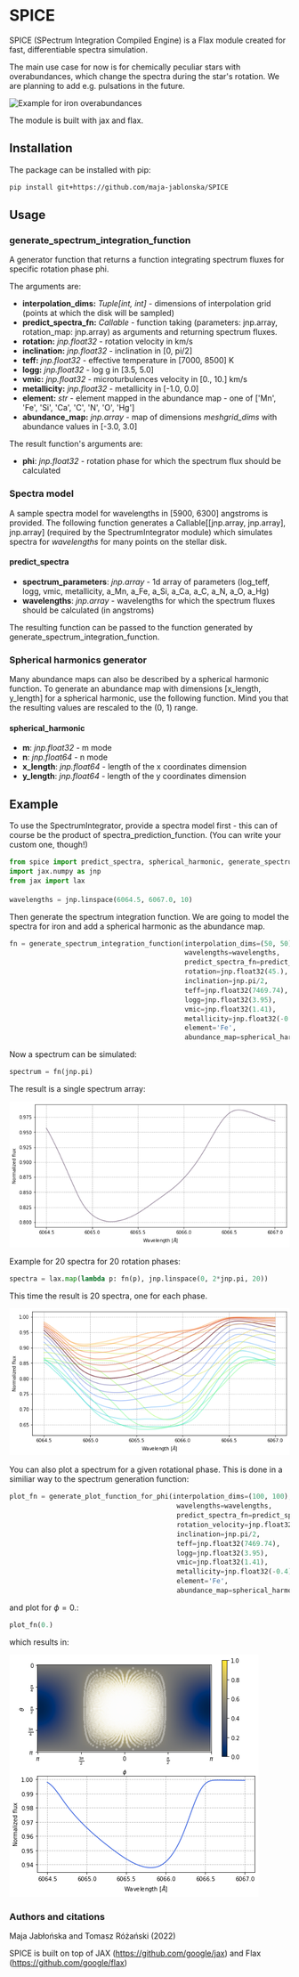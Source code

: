 # SPICE

SPICE (SPectrum Integration Compiled Engine) is a Flax module created for fast, differentiable spectra simulation.

The main use case for now is for chemically peculiar stars with overabundances, which change the spectra during the star's rotation. We are planning to add e.g. pulsations in the future.

![Example for iron overabundances](https://github.com/maja-jablonska/SpectrumIntegrator/blob/master/example_img/fe_lines.gif)

The module is built with jax and flax.

## Installation

The package can be installed with pip:

```bash
pip install git+https://github.com/maja-jablonska/SPICE
```

## Usage

### generate_spectrum_integration_function

A generator function that returns a function integrating spectrum fluxes for specific rotation phase phi.

The arguments are:
- **interpolation_dims:** _Tuple[int, int]_ - dimensions of interpolation grid (points at which the disk will be sampled)
- **predict_spectra_fn:** _Callable_ - function taking (parameters: jnp.array, rotation_map: jnp.array) as arguments and returning spectrum fluxes.
- **rotation:** _jnp.float32_ - rotation velocity in km/s
- **inclination:** _jnp.float32_ - inclination in [0, pi/2]
- **teff:** _jnp.float32_ - effective temperature in [7000, 8500] K
- **logg:** _jnp.float32_ - log g in [3.5, 5.0]
- **vmic:** _jnp.float32_ - microturbulences velocity in [0., 10.] km/s
- **metallicity:** _jnp.float32_ - metallicity in [-1.0, 0.0]
- **element:** _str_ - element mapped in the abundance map - one of ['Mn', 'Fe', 'Si', 'Ca', 'C', 'N', 'O', 'Hg']
- **abundance_map:** _jnp.array_ - map of dimensions _meshgrid_dims_ with abundance values in [-3.0, 3.0]

The result function's arguments are:
- **phi**: _jnp.float32_ - rotation phase for which the spectrum flux should be calculated

### Spectra model

A sample spectra model for wavelengths in [5900, 6300] angstroms is provided.
The following function generates a Callable[[jnp.array, jnp.array], jnp.array] (required by the SpectrumIntegrator module) which simulates spectra for _wavelengths_ for many points on the stellar disk.

#### predict_spectra
- **spectrum_parameters**: _jnp.array_ - 1d array of parameters (log_teff, logg, vmic, metallicity, a_Mn, a_Fe, a_Si, a_Ca, a_C, a_N, a_O, a_Hg)
- **wavelengths**: _jnp.array_ - wavelengths for which the spectrum fluxes should be calculated (in angstroms)

The resulting function can be passed to the function generated by generate_spectrum_integration_function.

### Spherical harmonics generator

Many abundance maps can also be described by a spherical harmonic function. To generate an abundance map with dimensions [x_length, y_length] for a spherical harmonic, use the following function. Mind you that the resulting values are rescaled to the (0, 1) range.

#### spherical_harmonic
- **m**: _jnp.float32_ - m mode
- **n**: _jnp.float64_ - n mode
- **x_length**: _jnp.float64_ - length of the x coordinates dimension
- **y_length**: _jnp.float64_ - length of the y coordinates dimension

## Example

To use the SpectrumIntegrator, provide a spectra model first - this can of course be the product of spectra_prediction_function. (You can write your custom one, though!)

```python
from spice import predict_spectra, spherical_harmonic, generate_spectrum_integration_function, generate_plot_function_for_phi
import jax.numpy as jnp
from jax import lax

wavelengths = jnp.linspace(6064.5, 6067.0, 10)
```

Then generate the spectrum integration function. We are going to model the spectra for iron and add a spherical harmonic as the abundance map.

```python
fn = generate_spectrum_integration_function(interpolation_dims=(50, 50),
                                            wavelengths=wavelengths,
                                            predict_spectra_fn=predict_spectra,
                                            rotation=jnp.float32(45.),
                                            inclination=jnp.pi/2,
                                            teff=jnp.float32(7469.74),
                                            logg=jnp.float32(3.95),
                                            vmic=jnp.float32(1.41),
                                            metallicity=jnp.float32(-0.4),
                                            element='Fe',
                                            abundance_map=spherical_harmonic(1, 1, 50, 50))
```

Now a spectrum can be simulated:

```python
spectrum = fn(jnp.pi)
```

The result is a single spectrum array:

![](https://github.com/maja-jablonska/SPICE/blob/master/example_img/fe_spectrum.png)

Example for 20 spectra for 20 rotation phases:
```python
spectra = lax.map(lambda p: fn(p), jnp.linspace(0, 2*jnp.pi, 20))
```

This time the result is 20 spectra, one for each phase.

![](https://github.com/maja-jablonska/SPICE/blob/master/example_img/fe_spectra.png)

You can also plot a spectrum for a given rotational phase. This is done in a similiar way to the spectrum generation function:

```python
plot_fn = generate_plot_function_for_phi(interpolation_dims=(100, 100),
                                          wavelengths=wavelengths,
                                          predict_spectra_fn=predict_spectra,
                                          rotation_velocity=jnp.float32(45.),
                                          inclination=jnp.pi/2,
                                          teff=jnp.float32(7469.74),
                                          logg=jnp.float32(3.95),
                                          vmic=jnp.float32(1.41),
                                          metallicity=jnp.float32(-0.4),
                                          element='Fe',
                                          abundance_map=spherical_harmonic(1, 1, 256, 128))
```

and plot for $\phi=0.$:

```python
plot_fn(0.)
```

which results in:

![](https://github.com/maja-jablonska/SPICE/blob/master/example_img/spectrum_plot.png)

### Authors and citations
Maja Jabłońska and Tomasz Różański (2022)

SPICE is built on top of JAX (https://github.com/google/jax) and Flax (https://github.com/google/flax)
